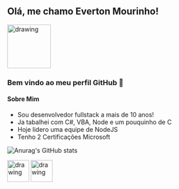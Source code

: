 ## Olá, me chamo Everton Mourinho!

<div>
  <img src="https://user-images.githubusercontent.com/11443619/172743158-763a5a58-77ab-4324-8ad9-f5baaa01deb7.png" alt="drawing" width="100"/>
</div>

### Bem vindo ao meu perfil GitHub 👋

#### Sobre Mim
- Sou desenvolvedor fullstack a mais de 10 anos!
- Ja tabalhei com C#, VBA, Node e um pouquinho de C
- Hoje lidero uma equipe de NodeJS
- Tenho 2 Certificações Microsoft



![Anurag's GitHub stats](https://github-readme-stats.vercel.app/api?username=emourinho&show_icons=true&theme=radical)

<div>
  <img src="https://user-images.githubusercontent.com/11443619/172740320-46908877-71e7-43e6-8079-3e8330e17f3a.png" alt="drawing" width="50"/>
  <img src="https://user-images.githubusercontent.com/11443619/172743520-93566d2d-42b8-410b-a156-f0f61eab4309.png" alt="drawing" width="50"/>
</div>

  
